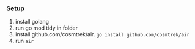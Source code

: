 ### Setup

1. install golang
2. run go mod tidy in folder
3. install github.com/cosmtrek/air. `go install github.com/cosmtrek/air`
4. run `air`
